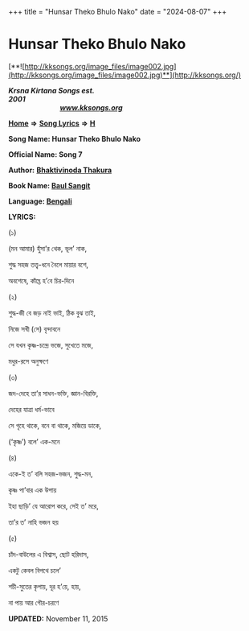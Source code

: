 +++
title = "Hunsar Theko Bhulo Nako"
date = "2024-08-07"
+++

# Hunsar Theko Bhulo Nako
[**![http://kksongs.org/image_files/image002.jpg](http://kksongs.org/image_files/image002.jpg)**](http://kksongs.org/)

**_Krsna Kirtana Songs est. 2001_**                                                                                                                                                 **_www.kksongs.org_**

[**Home**](http://kksongs.org/) **⇒** [**Song Lyrics**](http://kksongs.org/lyrics.html) **⇒** [**H**](http://kksongs.org/songs/song_h.html)

**Song Name: Hunsar Theko Bhulo Nako**

**Official Name: Song 7**

**Author:** [**Bhaktivinoda Thakura**](http://kksongs.org/authors/list/bhaktivinoda.html)

**Book Name: [Baul Sangit](http://kksongs.org/authors/literature/baulsangit.html)**

**Language: [Bengali](http://kksongs.org/language/list/bengali.html)**

**LYRICS:**

(১)

(মন আমার) হুঁসা’র থেক, ভূল’ নাক,

শুদ্ধ সহজ তত্ত্ব\-ধনে নৈলে মায়ার বশে,

অবশেষে, কাঁদ্তে হ’বে চির\-দিনে 

(২)

শুদ্ধ\-জী বে জড় নাই ভাই, ঠিক বুঝ তাই,

নিজে সখী (সে) বৃন্দাবনে

সে যখন কৃষ্ণ\-চন্দ্রে ভজে, সুখেতে মজে,

মধুর\-রসে অনুক্ষণে

(৩)

জদ\-দেহে তা’র সাধন\-ভক্তি, জ্ঞান\-বিরক্তি,

দেহের যাত্রা ধর্ম\-ভাবে

সে গৃহে থাকে, বনে বা থাকে, মজিয়ে ডাকে,

(‘কৃষ্ণ’) বলে’ এক\-মনে

(৪)

একে\-ই ত’ বলি সহজ\-ভজন, শুদ্ধ\-মন,

কৃষ্ণ পা’বার এক উপায়

ইহা ছাড়ি’ যে আরোপ করে, সেই ত’ মরে,

তা’র ত’ নাহি ভজন হয় 

(৫)

চাঁদ\-বাউলের এ বিশ্বাস, ছোট হরিদাস,

একটু কেবল বিপথে চলে’

শচী\-সুতের কৃপায়, দূর হ’য়ে, হায়,

না পায় আর গৌর\-চরণে  

**UPDATED:** November 11, 2015